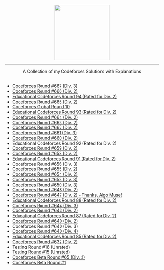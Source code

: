 <div align="center">
    <a href="https://codeforces.com/profile/wingkwong/">
        <img height=180 src="https://user-images.githubusercontent.com/35857179/81492331-4ca22d00-92c9-11ea-9c58-fb5bb657c00b.png">
    </a>
    <hr>
    A Collection of my Codeforces Solutions with Explanations
</div>

<br/>

- [Codeforces Round #667 (Div. 3)](https://github.com/wingkwong/competitive-programming/tree/master/codeforces/contests/1409)
- [Codeforces Round #666 (Div. 2)](https://github.com/wingkwong/competitive-programming/tree/master/codeforces/contests/1397)
- [Educational Codeforces Round 94 (Rated for Div. 2)](https://github.com/wingkwong/competitive-programming/tree/master/codeforces/contests/1400)
- [Codeforces Round #665 (Div. 2)](https://github.com/wingkwong/competitive-programming/tree/master/codeforces/contests/1401)
- [Codeforces Global Round 10](https://github.com/wingkwong/competitive-programming/tree/master/codeforces/contests/1392)
- [Educational Codeforces Round 93 (Rated for Div. 2)](https://github.com/wingkwong/competitive-programming/tree/master/codeforces/contests/1398)
- [Codeforces Round #664 (Div. 2)](https://github.com/wingkwong/competitive-programming/tree/master/codeforces/contests/1395)
- [Codeforces Round #663 (Div. 2)](https://github.com/wingkwong/competitive-programming/tree/master/codeforces/contests/1391)
- [Codeforces Round #662 (Div. 2)](https://github.com/wingkwong/competitive-programming/tree/master/codeforces/contests/1393)
- [Codeforces Round #661 (Div. 3)](https://github.com/wingkwong/competitive-programming/tree/master/codeforces/contests/1399)
- [Codeforces Round #660 (Div. 2)](https://github.com/wingkwong/competitive-programming/tree/master/codeforces/contests/1388)
- [Educational Codeforces Round 92 (Rated for Div. 2)](https://github.com/wingkwong/competitive-programming/tree/master/codeforces/contests/1389)
- [Codeforces Round #659 (Div. 2)](https://github.com/wingkwong/competitive-programming/tree/master/codeforces/contests/1384)
- [Codeforces Round #658 (Div. 2)](https://github.com/wingkwong/competitive-programming/tree/master/codeforces/contests/1382)
- [Educational Codeforces Round 91 (Rated for Div. 2)](https://github.com/wingkwong/competitive-programming/tree/master/codeforces/contests/1380)
- [Codeforces Round #656 (Div. 3)](https://github.com/wingkwong/competitive-programming/tree/master/codeforces/contests/1385)
- [Codeforces Round #655 (Div. 2)](https://github.com/wingkwong/competitive-programming/tree/master/codeforces/contests/1372)
- [Codeforces Round #654 (Div. 2)](https://github.com/wingkwong/competitive-programming/tree/master/codeforces/contests/1371)
- [Codeforces Round #653 (Div. 3)](https://github.com/wingkwong/competitive-programming/tree/master/codeforces/contests/1374)
- [Codeforces Round #650 (Div. 3)](https://github.com/wingkwong/competitive-programming/tree/master/codeforces/contests/1367)
- [Codeforces Round #648 (Div. 2)](https://github.com/wingkwong/competitive-programming/tree/master/codeforces/contests/1365)
- [Codeforces Round #647 (Div. 2) - Thanks, Algo Muse!](https://github.com/wingkwong/competitive-programming/tree/master/codeforces/contests/1362)
- [Educational Codeforces Round 88 (Rated for Div. 2)](https://github.com/wingkwong/competitive-programming/tree/master/codeforces/contests/1359)
- [Codeforces Round #644 (Div. 3)](https://github.com/wingkwong/competitive-programming/tree/master/codeforces/contests/1360)
- [Codeforces Round #643 (Div. 2)](https://github.com/wingkwong/competitive-programming/tree/master/codeforces/contests/1355)
- [Educational Codeforces Round 87 (Rated for Div. 2)](https://github.com/wingkwong/competitive-programming/tree/master/codeforces/contests/1354)
- [Codeforces Round #640 (Div. 2)](https://github.com/wingkwong/competitive-programming/tree/master/codeforces/contests/1350)
- [Codeforces Round #640 (Div. 3)](https://github.com/wingkwong/competitive-programming/tree/master/codeforces/contests/1353)
- [Codeforces Round #640 (Div. 4)](https://github.com/wingkwong/competitive-programming/tree/master/codeforces/contests/1352)
- [Educational Codeforces Round 85 (Rated for Div. 2)](https://github.com/wingkwong/competitive-programming/tree/master/codeforces/contests/1334)
- [Codeforces Round #632 (Div. 2)](https://github.com/wingkwong/competitive-programming/tree/master/codeforces/contests/1333)
- [Testing Round #16 (Unrated)](https://github.com/wingkwong/competitive-programming/tree/master/codeforces/contests/1351)
- [Testing Round #15 (Unrated)](https://github.com/wingkwong/competitive-programming/tree/master/codeforces/contests/1177)
- [Codeforces Beta Round #65 (Div. 2)](https://github.com/wingkwong/competitive-programming/tree/master/codeforces/contests/71)
- [Codeforces Beta Round #1](https://github.com/wingkwong/competitive-programming/tree/master/codeforces/contests/1)
